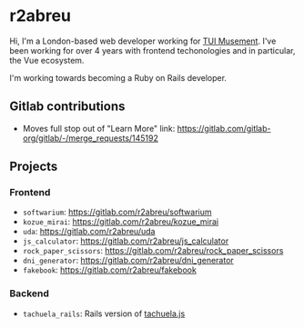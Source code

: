# r2abreu

Hi, I'm a London-based web developer working for [TUI Musement](https://www.tuimusement.com/us/). I've been working for over 4 years with frontend techonologies and in particular, the Vue ecosystem.

I'm working towards becoming a Ruby on Rails developer.

## Gitlab contributions

- Moves full stop out of "Learn More" link: https://gitlab.com/gitlab-org/gitlab/-/merge_requests/145192

## Projects 

### Frontend

- `softwarium`: https://gitlab.com/r2abreu/softwarium
- `kozue_mirai`: https://gitlab.com/r2abreu/kozue_mirai
- `uda`: https://gitlab.com/r2abreu/uda
- `js_calculator`: https://gitlab.com/r2abreu/js_calculator
- `rock_paper_scissors`: https://gitlab.com/r2abreu/rock_paper_scissors
- `dni_generator`: https://gitlab.com/r2abreu/dni_generator
- `fakebook`: https://gitlab.com/r2abreu/fakebook


### Backend

- `tachuela_rails`: Rails version of [tachuela.js](https://gitlab.com/r2abreu/tachuela_rails)